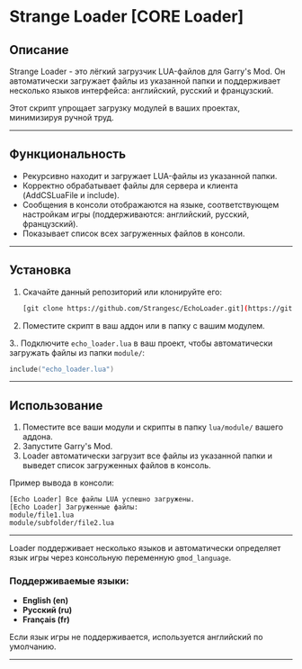# Strange Loader [CORE Loader] 

## Описание
Strange Loader - это лёгкий загрузчик LUA-файлов для Garry's Mod. Он автоматически загружает файлы из указанной папки и поддерживает несколько языков интерфейса: английский, русский и французский.

Этот скрипт упрощает загрузку модулей в ваших проектах, минимизируя ручной труд.

---

## Функциональность
- Рекурсивно находит и загружает LUA-файлы из указанной папки.
- Корректно обрабатывает файлы для сервера и клиента (AddCSLuaFile и include).
- Сообщения в консоли отображаются на языке, соответствующем настройкам игры (поддерживаются: английский, русский, французский).
- Показывает список всех загруженных файлов в консоли.

---

## Установка

1. Скачайте данный репозиторий или клонируйте его:
   ```bash
   [git clone https://github.com/Strangesc/EchoLoader.git](https://github.com/Strangesc/Strange-Loader-GMOD.git)
   ```

2. Поместите скрипт в ваш аддон или в папку с вашим модулем.

3.. Подключите `echo_loader.lua` в ваш проект, чтобы автоматически загружать файлы из папки `module/`:
   ```lua
   include("echo_loader.lua")
   ```

---

## Использование

1. Поместите все ваши модули и скрипты в папку `lua/module/` вашего аддона.
2. Запустите Garry's Mod.
3. Loader автоматически загрузит все файлы из указанной папки и выведет список загруженных файлов в консоль.

Пример вывода в консоли:

```
[Echo Loader] Все файлы LUA успешно загружены.
[Echo Loader] Загруженные файлы:
module/file1.lua
module/subfolder/file2.lua
```

---

Loader поддерживает несколько языков и автоматически определяет язык игры через консольную переменную `gmod_language`.

### Поддерживаемые языки:
- **English (en)**
- **Русский (ru)**
- **Français (fr)**

Если язык игры не поддерживается, используется английский по умолчанию.

---








